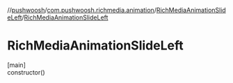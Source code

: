 //[pushwoosh](../../../index.md)/[com.pushwoosh.richmedia.animation](../index.md)/[RichMediaAnimationSlideLeft](index.md)/[RichMediaAnimationSlideLeft](-rich-media-animation-slide-left.md)

# RichMediaAnimationSlideLeft

[main]\
constructor()
